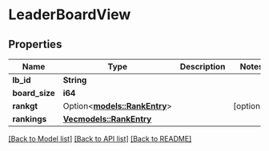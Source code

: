# LeaderBoardView

## Properties

Name | Type | Description | Notes
------------ | ------------- | ------------- | -------------
**lb_id** | **String** |  | 
**board_size** | **i64** |  | 
**rankgt** | Option<[**models::RankEntry**](RankEntry.md)> |  | [optional]
**rankings** | [**Vec<models::RankEntry>**](RankEntry.md) |  | 

[[Back to Model list]](../README.md#documentation-for-models) [[Back to API list]](../README.md#documentation-for-api-endpoints) [[Back to README]](../README.md)


